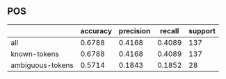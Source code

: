 
## POS

|                  | accuracy | precision | recall | support |
|------------------|----------|-----------|--------|---------|
| all              | 0.6788   | 0.4168    | 0.4089 | 137     |
| known-tokens     | 0.6788   | 0.4168    | 0.4089 | 137     |
| ambiguous-tokens | 0.5714   | 0.1843    | 0.1852 | 28      |

